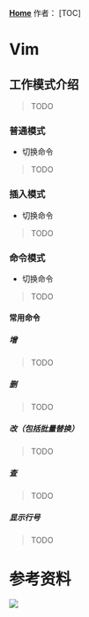 **[Home](../../Menu.md)**
作者：
[TOC]
# Vim
## 工作模式介绍
>TODO
### 普通模式
* 切换命令
>TODO
### 插入模式
* 切换命令
>TODO
### 命令模式
* 切换命令
>TODO





#### 常用命令
##### 增
>TODO
##### 删
>TODO
##### 改（包括批量替换）
>TODO
##### 查
>TODO
##### 显示行号
>TODO

# 参考资料
![](image/Vim/Vim.jpg)